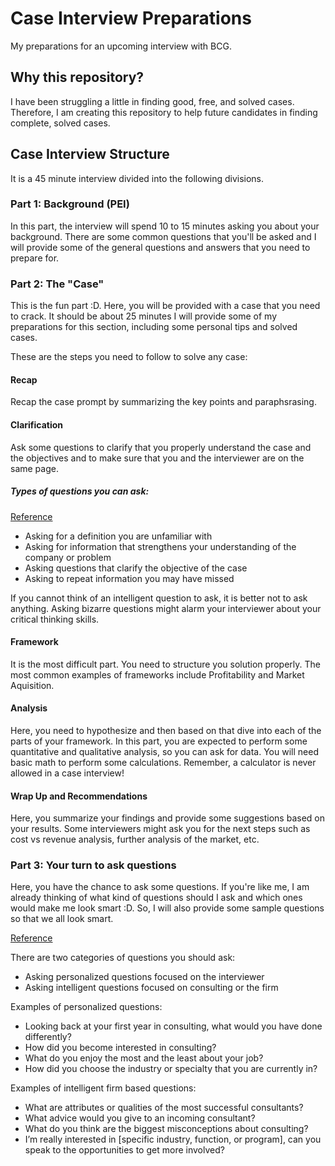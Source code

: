 # Case Interview Preparations
My preparations for an upcoming interview with BCG.

## Why this repository?
I have been struggling a little in finding good, free, and solved cases. Therefore, I am creating this repository to help future candidates in finding complete, solved cases.

## Case Interview Structure
It is a 45 minute interview divided into the following divisions.

### Part 1: Background (PEI)
In this part, the interview will spend 10 to 15 minutes asking you about your background. There are some common questions that you'll be asked and I will provide some of the general questions and answers that you need to prepare for.


### Part 2: The "Case"
This is the fun part :D. Here, you will be provided with a case that you need to crack. It should be about 25 minutes I will provide some of my preparations for this section, including some personal tips and solved cases.

These are the steps you need to follow to solve any case:
#### Recap
Recap the case prompt by summarizing the key points and paraphsrasing.
#### Clarification 
Ask some questions to clarify that you properly understand the case and the objectives and to make sure that you and the interviewer are on the same page.
##### Types of questions you can ask:
<a href = "https://hackingthecaseinterview.thinkific.com/courses/take/consulting/lessons/6142529-2-3-asking-clarifying-questions"> Reference </a>
<ul>
  <li> Asking for a definition you are unfamiliar with </li>
  <li> Asking for information that strengthens your understanding of the company or problem </li>
  <li> Asking questions that clarify the objective of the case</li>
  <li> Asking to repeat information you may have missed </li>  
</ul>
<p> If you cannot think of an intelligent question to ask, it is better not to ask anything. Asking bizarre questions might alarm your interviewer about your critical thinking skills. </p>

#### Framework
It is the most difficult part. You need to structure you solution properly. The most common examples of frameworks include Profitability and Market Aquisition.

#### Analysis
Here, you need to hypothesize and then based on that dive into each of the parts of your framework. In this part, you are expected to perform some quantitative and qualitative analysis, so you can ask for data. You will need basic math to perform some calculations. Remember, a calculator is never allowed in a case interview!

#### Wrap Up and Recommendations
Here, you summarize your findings and provide some suggestions based on your results. Some interviewers might ask you for the next steps such as cost vs revenue analysis, further analysis of the market, etc.

### Part 3: Your turn to ask questions
Here, you have the chance to ask some questions. If you're like me, I am already thinking of what kind of questions should I ask and which ones would make me look smart :D. So, I will also provide some sample questions so that we all look smart.

<a href = "https://hackingthecaseinterview.thinkific.com/pages/questions-to-ask-end-of-consulting-interview"> Reference</a>

There are two categories of questions you should ask:
<ul>
  <li> Asking personalized questions focused on the interviewer </li>
  <li> Asking intelligent questions focused on consulting or the firm </li>
</ul>

Examples of personalized questions:
- Looking back at your first year in consulting, what would you have done differently?
- How did you become interested in consulting?
- What do you enjoy the most and the least about your job?
- How did you choose the industry or specialty that you are currently in?

Examples of intelligent firm based questions:
- What are attributes or qualities of the most successful consultants?
- What advice would you give to an incoming consultant?
- What do you think are the biggest misconceptions about consulting?
- I’m really interested in [specific industry, function, or program], can you speak to the opportunities to get more involved?
